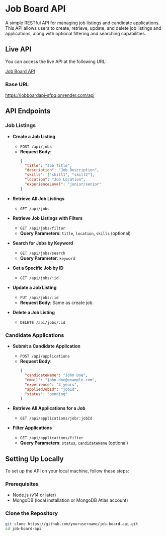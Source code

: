 # Job Board API

A simple RESTful API for managing job listings and candidate applications. This API allows users to create, retrieve, update, and delete job listings and applications, along with optional filtering and searching capabilities.

## Live API

You can access the live API at the following URL:

[Job Board API](https://jobboardapi-sfpq.onrender.com)

### Base URL
https://jobboardapi-sfpq.onrender.com/api


## API Endpoints

### Job Listings

- **Create a Job Listing**
  - `POST /api/jobs`
  - **Request Body**: 
    ```json
    {
      "title": "Job Title",
      "description": "Job Description",
      "skills": ["skill1", "skill2"],
      "location": "Job Location",
      "experienceLevel": "junior/senior"
    }
    ```

- **Retrieve All Job Listings**
  - `GET /api/jobs`

- **Retrieve Job Listings with Filters**
  - `GET /api/jobs/filter`
  - **Query Parameters**: `title`, `location`, `skills` (optional)

- **Search for Jobs by Keyword**
  - `GET /api/jobs/search`
  - **Query Parameter**: `keyword`

- **Get a Specific Job by ID**
  - `GET /api/jobs/:id`

- **Update a Job Listing**
  - `PUT /api/jobs/:id`
  - **Request Body**: Same as create job.

- **Delete a Job Listing**
  - `DELETE /api/jobs/:id`

### Candidate Applications

- **Submit a Candidate Application**
  - `POST /api/applications`
  - **Request Body**: 
    ```json
    {
      "candidateName": "John Doe",
      "email": "john.doe@example.com",
      "experience": "3 years",
      "appliedJobId": "jobId",
      "status": "pending"
    }
    ```

- **Retrieve All Applications for a Job**
  - `GET /api/applications/job/:jobId`

- **Filter Applications**
  - `GET /api/applications/filter`
  - **Query Parameters**: `status`, `candidateName` (optional)

## Setting Up Locally

To set up the API on your local machine, follow these steps:

### Prerequisites

- Node.js (v14 or later)
- MongoDB (local installation or MongoDB Atlas account)

### Clone the Repository

```bash
git clone https://github.com/yourusername/job-board-api.git
cd job-board-api

